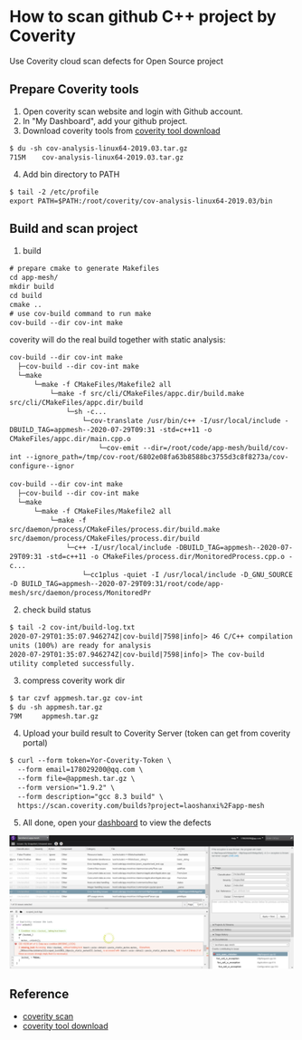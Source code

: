 # How to scan github C++ project by Coverity

Use Coverity cloud scan defects for Open Source project

## Prepare Coverity tools
1. Open coverity scan website and login with Github account.
2. In "My Dashboard", add your github project.
3. Download coverity tools from [coverity tool download](https://scan.coverity.com/download?tab=cxx)
```
$ du -sh cov-analysis-linux64-2019.03.tar.gz
715M    cov-analysis-linux64-2019.03.tar.gz

```
4. Add bin directory to PATH
```
$ tail -2 /etc/profile
export PATH=$PATH:/root/coverity/cov-analysis-linux64-2019.03/bin
```

## Build and scan project
1. build
```
# prepare cmake to generate Makefiles
cd app-mesh/
mkdir build
cd build
cmake ..
# use cov-build command to run make
cov-build --dir cov-int make
```
coverity will do the real build together with static analysis:
```
cov-build --dir cov-int make
  ├─cov-build --dir cov-int make
  └─make
      └─make -f CMakeFiles/Makefile2 all
          └─make -f src/cli/CMakeFiles/appc.dir/build.make src/cli/CMakeFiles/appc.dir/build
              └─sh -c...
                  └─cov-translate /usr/bin/c++ -I/usr/local/include -DBUILD_TAG=appmesh--2020-07-29T09:31 -std=c++11 -o CMakeFiles/appc.dir/main.cpp.o
                      └─cov-emit --dir=/root/code/app-mesh/build/cov-int --ignore_path=/tmp/cov-root/6802e08fa63b8588bc3755d3c8f8273a/cov-configure--ignor

cov-build --dir cov-int make
  ├─cov-build --dir cov-int make
  └─make
      └─make -f CMakeFiles/Makefile2 all
          └─make -f src/daemon/process/CMakeFiles/process.dir/build.make src/daemon/process/CMakeFiles/process.dir/build
              └─c++ -I/usr/local/include -DBUILD_TAG=appmesh--2020-07-29T09:31 -std=c++11 -o CMakeFiles/process.dir/MonitoredProcess.cpp.o -c...
                  └─cc1plus -quiet -I /usr/local/include -D_GNU_SOURCE -D BUILD_TAG=appmesh--2020-07-29T09:31/root/code/app-mesh/src/daemon/process/MonitoredPr

```

2. check build status
```
$ tail -2 cov-int/build-log.txt
2020-07-29T01:35:07.946274Z|cov-build|7598|info|> 46 C/C++ compilation units (100%) are ready for analysis
2020-07-29T01:35:07.946274Z|cov-build|7598|info|> The cov-build utility completed successfully.
```

3. compress coverity work dir
```
$ tar czvf appmesh.tar.gz cov-int
$ du -sh appmesh.tar.gz
79M     appmesh.tar.gz
```

4. Upload your build result to Coverity Server (token can get from coverity portal)
```
$ curl --form token=Yor-Coverity-Token \
  --form email=178029200@qq.com \
  --form file=@appmesh.tar.gz \
  --form version="1.9.2" \
  --form description="gcc 8.3 build" \
  https://scan.coverity.com/builds?project=laoshanxi%2Fapp-mesh
```

5. All done, open your [dashboard](https://scan.coverity.com/dashboard) to view the defects
<img src="https://raw.githubusercontent.com/laoshanxi/picture/main/appmesh/h.png" />

## Reference
- [coverity scan](https://scan.coverity.com/)
- [coverity tool download](https://scan.coverity.com/download?tab=cxx)
